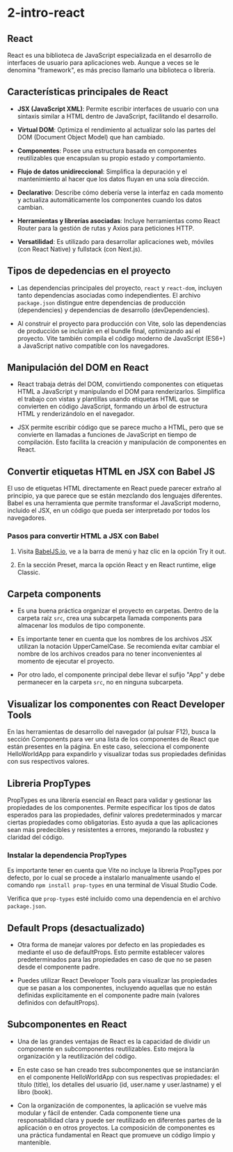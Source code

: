 # 2-intro-react

## React

React es una biblioteca de JavaScript especializada en el desarrollo de interfaces de usuario para aplicaciones web. Aunque a veces se le denomina "framework", es más preciso llamarlo una biblioteca o librería.

## Características principales de React

- **JSX (JavaScript XML)**: Permite escribir interfaces de usuario con una sintaxis similar a HTML dentro de JavaScript, facilitando el desarrollo.

- **Virtual DOM**: Optimiza el rendimiento al actualizar solo las partes del DOM (Document Object Model) que han cambiado.

- **Componentes**: Posee una estructura basada en componentes reutilizables que encapsulan su propio estado y comportamiento.

- **Flujo de datos unidireccional**: Simplifica la depuración y el mantenimiento al hacer que los datos fluyan en una sola dirección.

- **Declarativo**: Describe cómo debería verse la interfaz en cada momento y actualiza automáticamente los componentes cuando los datos cambian.

- **Herramientas y librerías asociadas**: Incluye herramientas como React Router para la gestión de rutas y Axios para peticiones HTTP.

- **Versatilidad**: Es utilizado para desarrollar aplicaciones web, móviles (con React Native) y fullstack (con Next.js).

## Tipos de depedencias en el proyecto

- Las dependencias principales del proyecto, `react` y `react-dom`, incluyen tanto dependencias asociadas como independientes. El archivo `package.json` distingue entre dependencias de producción (dependencies) y dependencias de desarrollo (devDependencies).

- Al construir el proyecto para producción con Vite, solo las dependencias de producción se incluirán en el bundle final, optimizando así el proyecto. Vite también compila el código moderno de JavaScript (ES6+) a JavaScript nativo compatible con los navegadores.

## Manipulación del DOM en React

- React trabaja detrás del DOM, convirtiendo componentes con etiquetas HTML a JavaScript y manipulando el DOM para renderizarlos. Simplifica el trabajo con vistas y plantillas usando etiquetas HTML que se convierten en código JavaScript, formando un árbol de estructura HTML y renderizándolo en el navegador.

- JSX permite escribir código que se parece mucho a HTML, pero que se convierte en llamadas a funciones de JavaScript en tiempo de compilación. Esto facilita la creación y manipulación de componentes en React.

## Convertir etiquetas HTML en JSX con Babel JS

El uso de etiquetas HTML directamente en React puede parecer extraño al principio, ya que parece que se están mezclando dos lenguajes diferentes. Babel es una herramienta que permite transformar el JavaScript moderno, incluido el JSX, en un código que pueda ser interpretado por todos los navegadores.

### Pasos para convertir HTML a JSX con Babel

1. Visita [BabelJS.io](https://babeljs.io/), ve a la barra de menú y haz clic en la opción Try it out.

2. En la sección Preset, marca la opción React y en React runtime, elige Classic.

## Carpeta components

- Es una buena práctica organizar el proyecto en carpetas. Dentro de la carpeta raíz `src`, crea una subcarpeta llamada components para almacenar los modulos de tipo componente.

- Es importante tener en cuenta que los nombres de los archivos JSX utilizan la notación UpperCamelCase. Se recomienda evitar cambiar el nombre de los archivos creados para no tener inconvenientes al momento de ejecutar el proyecto.

- Por otro lado, el componente principal debe llevar el sufijo "App" y debe permanecer en la carpeta `src`, no en ninguna subcarpeta.

## Visualizar los componentes con React Developer Tools

En las herramientas de desarrollo del navegador (al pulsar F12), busca la sección Components para ver una lista de los componentes de React que están presentes en la página. En este caso, selecciona el componente HelloWorldApp para expandirlo y visualizar todas sus propiedades definidas con sus respectivos valores.

## Libreria PropTypes

PropTypes es una librería esencial en React para validar y gestionar las propiedades de los componentes. Permite especificar los tipos de datos esperados para las propiedades, definir valores predeterminados y marcar ciertas propiedades como obligatorias. Esto ayuda a que las aplicaciones sean más predecibles y resistentes a errores, mejorando la robustez y claridad del código.

### Instalar la dependencia PropTypes

Es importante tener en cuenta que Vite no incluye la libreria PropTypes por defecto, por lo cual se procede a instalarlo manualmente usando el comando `npm install prop-types` en una terminal de Visual Studio Code.

Verifica que `prop-types` esté incluido como una dependencia en el archivo `package.json`.

## Default Props (desactualizado)

- Otra forma de manejar valores por defecto en las propiedades es mediante el uso de defaultProps. Esto permite establecer valores predeterminados para las propiedades en caso de que no se pasen desde el componente padre.

- Puedes utilizar React Developer Tools para visualizar las propiedades que se pasan a los componentes, incluyendo aquellas que no están definidas explícitamente en el componente padre main (valores definidos con defaultProps).

## Subcomponentes en React

- Una de las grandes ventajas de React es la capacidad de dividir un componente en subcomponentes reutilizables. Esto mejora la organización y la reutilización del código.

- En este caso se han creado tres subcomponentes que se instanciarán en el componente HelloWorldApp con sus respectivas propiedades: el título (title), los detalles del usuario (id, user.name y user.lastname) y el libro (book).

- Con la organización de componentes, la aplicación se vuelve más modular y fácil de entender. Cada componente tiene una responsabilidad clara y puede ser reutilizado en diferentes partes de la aplicación o en otros proyectos. La composición de componentes es una práctica fundamental en React que promueve un código limpio y mantenible.
